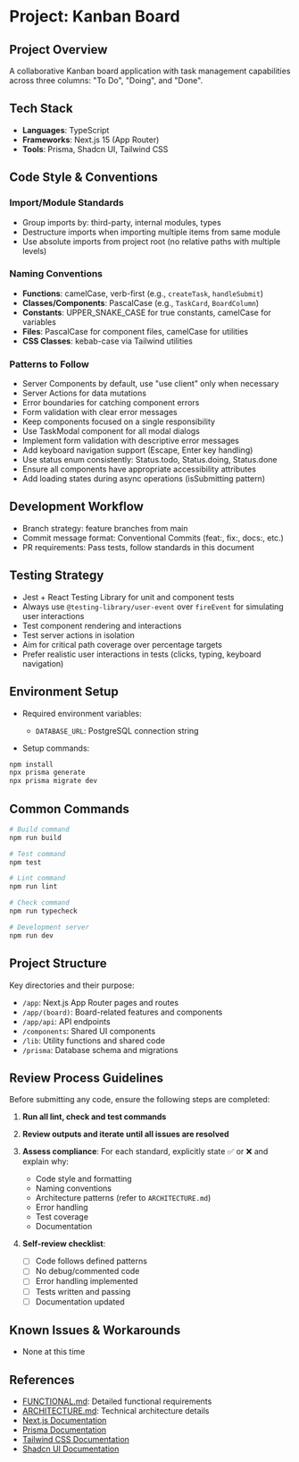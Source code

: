 # Project: Kanban Board

## Project Overview

A collaborative Kanban board application with task management capabilities across three columns: "To Do", "Doing", and "Done".

## Tech Stack

- **Languages**: TypeScript
- **Frameworks**: Next.js 15 (App Router)
- **Tools**: Prisma, Shadcn UI, Tailwind CSS

## Code Style & Conventions

### Import/Module Standards

- Group imports by: third-party, internal modules, types
- Destructure imports when importing multiple items from same module
- Use absolute imports from project root (no relative paths with multiple levels)

### Naming Conventions

- **Functions**: camelCase, verb-first (e.g., `createTask`, `handleSubmit`)
- **Classes/Components**: PascalCase (e.g., `TaskCard`, `BoardColumn`)
- **Constants**: UPPER_SNAKE_CASE for true constants, camelCase for variables
- **Files**: PascalCase for component files, camelCase for utilities
- **CSS Classes**: kebab-case via Tailwind utilities

### Patterns to Follow

- Server Components by default, use "use client" only when necessary
- Server Actions for data mutations
- Error boundaries for catching component errors
- Form validation with clear error messages
- Keep components focused on a single responsibility
- Use TaskModal component for all modal dialogs
- Implement form validation with descriptive error messages
- Add keyboard navigation support (Escape, Enter key handling)
- Use status enum consistently: Status.todo, Status.doing, Status.done
- Ensure all components have appropriate accessibility attributes
- Add loading states during async operations (isSubmitting pattern)

## Development Workflow

- Branch strategy: feature branches from main
- Commit message format: Conventional Commits (feat:, fix:, docs:, etc.)
- PR requirements: Pass tests, follow standards in this document

## Testing Strategy

- Jest + React Testing Library for unit and component tests
- Always use `@testing-library/user-event` over `fireEvent` for simulating user interactions
- Test component rendering and interactions
- Test server actions in isolation
- Aim for critical path coverage over percentage targets
- Prefer realistic user interactions in tests (clicks, typing, keyboard navigation)

## Environment Setup

- Required environment variables:
  - `DATABASE_URL`: PostgreSQL connection string
  
- Setup commands:
```bash
npm install
npx prisma generate
npx prisma migrate dev
```

## Common Commands

```bash
# Build command
npm run build

# Test command
npm test

# Lint command
npm run lint

# Check command
npm run typecheck

# Development server
npm run dev
```

## Project Structure

Key directories and their purpose:

- `/app`: Next.js App Router pages and routes
- `/app/(board)`: Board-related features and components
- `/app/api`: API endpoints
- `/components`: Shared UI components
- `/lib`: Utility functions and shared code
- `/prisma`: Database schema and migrations

## Review Process Guidelines

Before submitting any code, ensure the following steps are completed:

1. **Run all lint, check and test commands**

2. **Review outputs and iterate until all issues are resolved**

3. **Assess compliance**:
   For each standard, explicitly state ✅ or ❌ and explain why:

   - Code style and formatting
   - Naming conventions
   - Architecture patterns (refer to `ARCHITECTURE.md`)
   - Error handling
   - Test coverage
   - Documentation

4. **Self-review checklist**:
   - [ ] Code follows defined patterns
   - [ ] No debug/commented code
   - [ ] Error handling implemented
   - [ ] Tests written and passing
   - [ ] Documentation updated

## Known Issues & Workarounds

- None at this time

## References

- [FUNCTIONAL.md](FUNCTIONAL.md): Detailed functional requirements
- [ARCHITECTURE.md](ARCHITECTURE.md): Technical architecture details
- [Next.js Documentation](https://nextjs.org/docs)
- [Prisma Documentation](https://www.prisma.io/docs)
- [Tailwind CSS Documentation](https://tailwindcss.com/docs)
- [Shadcn UI Documentation](https://ui.shadcn.com)